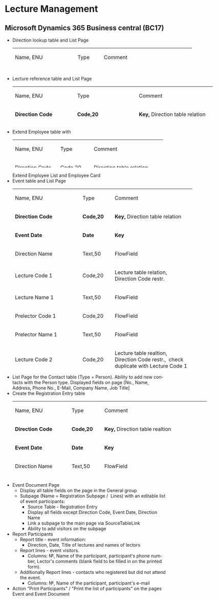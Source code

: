 <h1><strong>Lecture Management <br /></strong></h1>
<h2>Microsoft Dynamics 365 Business central (BC17)</h2>
<ul>
<li><span class="VIiyi" lang="en"><span class="JLqJ4b" data-language-for-alternatives="en" data-language-to-translate-into="auto" data-phrase-index="0">Direction lookup table and List Page<br /></span></span>
<table style="height: 71px; width: 561px;" width="589">
<tbody>
<tr style="height: 19px;">
<td style="width: 188px; height: 19px;">
<p>Name, ENU</p>
</td>
<td style="width: 65px; height: 19px;">
<p>Type</p>
</td>
<td style="width: 286px; height: 19px;">
<p>Comment</p>
</td>
</tr>
<tr style="height: 22px;">
<td style="width: 188px; height: 22px;">
<p><strong>Code</strong></p>
</td>
<td style="width: 65px; height: 22px;">
<p><strong>Code,20</strong></p>
</td>
<td style="width: 286px; height: 22px;">
<p><strong>Key</strong></p>
</td>
</tr>
<tr style="height: 10px;">
<td style="width: 188px; height: 10px;">
<p>Name</p>
</td>
<td style="width: 65px; height: 10px;">
<p>Text,50</p>
</td>
<td style="width: 286px; height: 10px;">
<p>&nbsp;</p>
</td>
</tr>
<tr style="height: 10px;">
<td style="width: 188px; height: 10px;">
<p>Responsible Person Code</p>
</td>
<td style="width: 65px; height: 10px;">
<p>Code,20</p>
</td>
<td style="width: 286px; height: 10px;">
<p>Relation with table 5200 Employee</p>
</td>
</tr>
<tr style="height: 10px;">
<td style="width: 188px; height: 10px;">
<p>Responsible Person Name</p>
</td>
<td style="width: 65px; height: 10px;">
<p>Text,50</p>
</td>
<td style="width: 286px; height: 10px;">
<p>FlowField</p>
</td>
</tr>
</tbody>
</table>
</li>
<li><span class="VIiyi" lang="en"><span class="JLqJ4b" data-language-for-alternatives="en" data-language-to-translate-into="auto" data-phrase-index="0">Lecture reference table and List Page<br /></span></span>
<table style="width: 626px; height: 117px;" width="662">
<tbody>
<tr style="height: 26px;">
<td style="width: 185.983px; height: 26px;">
<p>Name, ENU</p>
</td>
<td style="width: 184.817px; height: 26px;">
<p>Type</p>
</td>
<td style="width: 233.2px; height: 26px;">
<p>Comment</p>
</td>
</tr>
<tr style="height: 10px;">
<td style="width: 185.983px; height: 10px;">
<p><strong>Direction Code</strong></p>
</td>
<td style="width: 184.817px; height: 10px;">
<p><strong>Code,20</strong></p>
</td>
<td style="width: 233.2px; height: 10px;">
<p><strong>Key</strong><strong>,</strong> Direction table relation</p>
</td>
</tr>
<tr style="height: 10px;">
<td style="width: 185.983px; height: 10px;">
<p><strong>Code</strong></p>
</td>
<td style="width: 184.817px; height: 10px;">
<p><strong>Code,20</strong></p>
</td>
<td style="width: 233.2px; height: 10px;">
<p><strong>Key</strong></p>
</td>
</tr>
<tr style="height: 10px;">
<td style="width: 185.983px; height: 10px;">
<p>Direction Name</p>
</td>
<td style="width: 184.817px; height: 10px;">
<p>Text,50</p>
</td>
<td style="width: 233.2px; height: 10px;">
<p>FlowField</p>
</td>
</tr>
<tr style="height: 10px;">
<td style="width: 185.983px; height: 10px;">
<p>Name</p>
</td>
<td style="width: 184.817px; height: 10px;">
<p>Text,50</p>
</td>
<td style="width: 233.2px; height: 10px;">
<p>&nbsp;</p>
</td>
</tr>
<tr style="height: 34px;">
<td style="width: 185.983px; height: 34px;">
<p>Prelector Code</p>
</td>
<td style="width: 184.817px; height: 34px;">
<p>Code,20</p>
</td>
<td style="width: 233.2px; height: 34px;">
<p>5200 Employee table relation,&nbsp; <strong>Direction Code</strong> restirction<strong><br /></strong></p>
</td>
</tr>
<tr style="height: 17px;">
<td style="width: 185.983px; height: 17px;">
<p>Prelector Name</p>
</td>
<td style="width: 184.817px; height: 17px;">
<p>Text,50</p>
</td>
<td style="width: 233.2px; height: 17px;">
<p>FlowField</p>
</td>
</tr>
</tbody>
</table>
</li>
<li><span class="VIiyi" lang="en"><span class="JLqJ4b" data-language-for-alternatives="en" data-language-to-translate-into="auto" data-phrase-index="0">Extend Employee table with<br /></span></span>
<table style="width: 471px; height: 87px;" width="662">
<tbody>
<tr style="height: 32px;">
<td style="width: 132.6px; height: 32px;">
<p>Name, ENU</p>
</td>
<td style="width: 91.4167px; height: 32px;">
<p>Type</p>
</td>
<td style="width: 224.983px; height: 32px;">
<p>Comment</p>
</td>
</tr>
<tr style="height: 29px;">
<td style="width: 132.6px; height: 29px;">
<p>Direction Code</p>
</td>
<td style="width: 91.4167px; height: 29px;">
<p>Code,20</p>
</td>
<td style="width: 224.983px; height: 29px;">
<p>Direction table relation</p>
</td>
</tr>
<tr style="height: 10px;">
<td style="width: 132.6px; height: 10px;">
<p>Direction Name</p>
</td>
<td style="width: 91.4167px; height: 10px;">
<p>Text,50</p>
</td>
<td style="width: 224.983px; height: 10px;">
<p>FlowField</p>
</td>
</tr>
<tr style="height: 16px;">
<td style="width: 132.6px; height: 16px;">
<p>No. Of Lectures</p>
</td>
<td style="width: 91.4167px; height: 16px;">
<p>Integer</p>
</td>
<td style="width: 224.983px; height: 16px;">
<p>FlowField</p>
</td>
</tr>
</tbody>
</table>
<span class="VIiyi" lang="en"><span class="JLqJ4b" data-language-for-alternatives="en" data-language-to-translate-into="auto" data-phrase-index="0">Extend Employee List and Employee Card</span></span></li>
<li><span class="VIiyi" lang="en"><span class="JLqJ4b" data-language-for-alternatives="en" data-language-to-translate-into="auto" data-phrase-index="0">Event table and List Page<br /></span></span>
<table style="width: 562px; height: 563px;" width="662">
<tbody>
<tr style="height: 46px;">
<td style="width: 205.383px; height: 46px;">
<p>Name, ENU</p>
</td>
<td style="width: 86.1667px; height: 46px;">
<p>Type</p>
</td>
<td style="width: 248.45px; height: 46px;">
<p>Comment</p>
</td>
</tr>
<tr style="height: 26px;">
<td style="width: 205.383px; height: 26px;">
<p><strong>Direction Code</strong></p>
</td>
<td style="width: 86.1667px; height: 26px;">
<p><strong>Code,20</strong></p>
</td>
<td style="width: 248.45px; height: 26px;">
<p><strong>Key</strong><strong>,</strong> Direction table relation</p>
</td>
</tr>
<tr style="height: 31px;">
<td style="width: 205.383px; height: 31px;">
<p><strong>Event Date</strong></p>
</td>
<td style="width: 86.1667px; height: 31px;">
<p><strong>Date</strong></p>
</td>
<td style="width: 248.45px; height: 31px;">
<p><strong>Key</strong></p>
</td>
</tr>
<tr style="height: 18px;">
<td style="width: 205.383px; height: 18px;">
<p>Direction Name</p>
</td>
<td style="width: 86.1667px; height: 18px;">
<p>Text,50</p>
</td>
<td style="width: 248.45px; height: 18px;">
<p>FlowField</p>
</td>
</tr>
<tr style="height: 40px;">
<td style="width: 205.383px; height: 40px;">
<p>Lecture Code 1</p>
</td>
<td style="width: 86.1667px; height: 40px;">
<p>Code,20</p>
</td>
<td style="width: 248.45px; height: 40px;">
<p>Lecture table relation, Direction Code restr.</p>
</td>
</tr>
<tr style="height: 46px;">
<td style="width: 205.383px; height: 46px;">
<p>Lecture Name 1</p>
</td>
<td style="width: 86.1667px; height: 46px;">
<p>Text,50</p>
</td>
<td style="width: 248.45px; height: 46px;">
<p>FlowField</p>
</td>
</tr>
<tr style="height: 46px;">
<td style="width: 205.383px; height: 46px;">
<p>Prelector Code 1</p>
</td>
<td style="width: 86.1667px; height: 46px;">
<p>Code,20</p>
</td>
<td style="width: 248.45px; height: 46px;">
<p>FlowField</p>
</td>
</tr>
<tr style="height: 46px;">
<td style="width: 205.383px; height: 46px;">
<p>Prelector Name 1</p>
</td>
<td style="width: 86.1667px; height: 46px;">
<p>Text,50</p>
</td>
<td style="width: 248.45px; height: 46px;">
<p>FlowField</p>
</td>
</tr>
<tr style="height: 82px;">
<td style="width: 205.383px; height: 82px;">
<p>Lecture Code 2</p>
</td>
<td style="width: 86.1667px; height: 82px;">
<p>Code,20</p>
</td>
<td style="width: 248.45px; height: 82px;">
<p>Lecture table realtion, Direction Code restr.,&nbsp; check duplicate with Lecture Code 1</p>
</td>
</tr>
<tr style="height: 46px;">
<td style="width: 205.383px; height: 46px;">
<p>Lecture Name 2</p>
</td>
<td style="width: 86.1667px; height: 46px;">
<p>Text,50</p>
</td>
<td style="width: 248.45px; height: 46px;">
<p>FlowField</p>
</td>
</tr>
<tr style="height: 46px;">
<td style="width: 205.383px; height: 46px;">
<p>Prelector Code 2</p>
</td>
<td style="width: 86.1667px; height: 46px;">
<p>Code,20</p>
</td>
<td style="width: 248.45px; height: 46px;">
<p>FlowField</p>
</td>
</tr>
<tr style="height: 46px;">
<td style="width: 205.383px; height: 46px;">
<p>Prelector Name 2</p>
</td>
<td style="width: 86.1667px; height: 46px;">
<p>Text,50</p>
</td>
<td style="width: 248.45px; height: 46px;">
<p>FlowField</p>
</td>
</tr>
<tr style="height: 27px;">
<td style="width: 205.383px; height: 27px;">
<p>Number of registered</p>
</td>
<td style="width: 86.1667px; height: 27px;">
<p>Integer</p>
</td>
<td style="width: 248.45px; height: 27px;">
<p>FlowField</p>
</td>
</tr>
<tr style="height: 17px;">
<td style="width: 205.383px; height: 17px;">
<p>Number of people present</p>
</td>
<td style="width: 86.1667px; height: 17px;">
<p>Integer</p>
</td>
<td style="width: 248.45px; height: 17px;">
<p>FlowField</p>
</td>
</tr>
</tbody>
</table>
</li>
<li><span class="VIiyi" lang="en"><span class="JLqJ4b" data-language-for-alternatives="en" data-language-to-translate-into="auto" data-phrase-index="0">List Page for the Contact table (Type = Person). Ability to add new contacts with the Person type. Displayed fields on page [No., Name, Address, Phone No., E-Mail, Company Name, Job Title]</span></span></li>
<li><span class="VIiyi" lang="en"><span class="JLqJ4b" data-language-for-alternatives="en" data-language-to-translate-into="auto" data-phrase-index="0">Create the Registration Entry table</span></span>
<table style="width: 607px; height: 237px;">
<tbody>
<tr style="height: 37px;">
<td style="width: 168.067px; height: 37px;">
<p>Name, ENU</p>
</td>
<td style="width: 88.3667px; height: 37px;">
<p>Type</p>
</td>
<td style="width: 328.567px; height: 37px;">
<p>Comment</p>
</td>
</tr>
<tr style="height: 35px;">
<td style="width: 168.067px; height: 35px;">
<p><strong>Direction Code</strong></p>
</td>
<td style="width: 88.3667px; height: 35px;">
<p><strong>Code,20</strong></p>
</td>
<td style="width: 328.567px; height: 35px;">
<p><strong>Key</strong><strong>,</strong> Direction table realtion</p>
</td>
</tr>
<tr style="height: 26px;">
<td style="width: 168.067px; height: 26px;">
<p><strong>Event Date</strong></p>
</td>
<td style="width: 88.3667px; height: 26px;">
<p><strong>Date</strong></p>
</td>
<td style="width: 328.567px; height: 26px;">
<p><strong>Key</strong></p>
</td>
</tr>
<tr style="height: 36px;">
<td style="width: 168.067px; height: 36px;">
<p>Direction Name</p>
</td>
<td style="width: 88.3667px; height: 36px;">
<p>Text,50</p>
</td>
<td style="width: 328.567px; height: 36px;">
<p>FlowField</p>
</td>
</tr>
<tr style="height: 26px;">
<td style="width: 168.067px; height: 26px;">
<p><strong>Participant Contact No.</strong></p>
</td>
<td style="width: 88.3667px; height: 26px;">
<p><strong>Code,20</strong></p>
</td>
<td style="width: 328.567px; height: 26px;">
<p><strong>Key,</strong> Table Relation=Contact WHERE Type = Person</p>
</td>
</tr>
<tr style="height: 18px;">
<td style="width: 168.067px; height: 18px;">
<p>Participant Name</p>
</td>
<td style="width: 88.3667px; height: 18px;">
<p>Text,50</p>
</td>
<td style="width: 328.567px; height: 18px;">
<p>FlowField</p>
</td>
</tr>
<tr style="height: 29px;">
<td style="width: 168.067px; height: 29px;">
<p>Participant E-mail</p>
</td>
<td style="width: 88.3667px; height: 29px;">
<p>Text,80</p>
</td>
<td style="width: 328.567px; height: 29px;">
<p>FlowField</p>
</td>
</tr>
<tr style="height: 35px;">
<td style="width: 168.067px; height: 10px;">
<p>Participant Phone No.</p>
</td>
<td style="width: 88.3667px; height: 10px;">
<p>Text,30</p>
</td>
<td style="width: 328.567px; height: 10px;">
<p>FlowField</p>
</td>
</tr>
<tr style="height: 26px;">
<td style="width: 168.067px; height: 10px;">
<p>Registered</p>
</td>
<td style="width: 88.3667px; height: 10px;">
<p>Boolean</p>
</td>
<td style="width: 328.567px; height: 10px;">
<p>&nbsp;</p>
</td>
</tr>
<tr style="height: 17px;">
<td style="width: 168.067px; height: 10px;">
<p>Present</p>
</td>
<td style="width: 88.3667px; height: 10px;">
<p>Boolean</p>
</td>
<td style="width: 328.567px; height: 10px;">
<p>&nbsp;</p>
</td>
</tr>
</tbody>
</table>
</li>
</ul>
<ul>
<li><span class="VIiyi" lang="en"><span class="JLqJ4b" data-language-for-alternatives="en" data-language-to-translate-into="auto" data-phrase-index="0">Event Document Page</span></span>
<ul>
<li><span class="VIiyi" lang="en"><span class="JLqJ4b" data-language-for-alternatives="en" data-language-to-translate-into="auto" data-phrase-index="0"><span class="JLqJ4b ChMk0b" data-language-for-alternatives="en" data-language-to-translate-into="auto" data-phrase-index="0">Display all table fields on the page in the General group</span></span></span></li>
<li><span class="VIiyi" lang="en"><span class="JLqJ4b" data-language-for-alternatives="en" data-language-to-translate-into="auto" data-phrase-index="0"><span class="JLqJ4b ChMk0b" data-language-for-alternatives="en" data-language-to-translate-into="auto" data-phrase-index="2">Subpage (Name = Registration Subpage /&nbsp; Lines) with an editable list of event participants:</span> </span></span>
<ul>
<li><span class="VIiyi" lang="en"><span class="JLqJ4b" data-language-for-alternatives="en" data-language-to-translate-into="auto" data-phrase-index="0"><span class="JLqJ4b ChMk0b" data-language-for-alternatives="en" data-language-to-translate-into="auto" data-phrase-index="4">Source Table - Registration Entry</span></span></span></li>
<li><span class="VIiyi" lang="en"><span class="JLqJ4b" data-language-for-alternatives="en" data-language-to-translate-into="auto" data-phrase-index="0"><span class="JLqJ4b ChMk0b" data-language-for-alternatives="en" data-language-to-translate-into="auto" data-phrase-index="6">Display all fields except Direction Code, Event Date, Direction Name</span></span></span></li>
<li><span class="VIiyi" lang="en"><span class="JLqJ4b" data-language-for-alternatives="en" data-language-to-translate-into="auto" data-phrase-index="0"><span class="JLqJ4b ChMk0b" data-language-for-alternatives="en" data-language-to-translate-into="auto" data-phrase-index="8">Link a subpage to the main page via SourceTableLink</span></span></span></li>
<li><span class="VIiyi" lang="en"><span class="JLqJ4b" data-language-for-alternatives="en" data-language-to-translate-into="auto" data-phrase-index="0"><span class="JLqJ4b ChMk0b" data-language-for-alternatives="en" data-language-to-translate-into="auto" data-phrase-index="10">Ability to add visitors on the subpage</span></span></span></li>
</ul>
</li>
</ul>
</li>
<li><span class="VIiyi" lang="en"><span class="JLqJ4b" data-language-for-alternatives="en" data-language-to-translate-into="auto" data-phrase-index="0">Report Participants</span></span>
<ul>
<li><span class="VIiyi" lang="en"><span class="JLqJ4b" data-language-for-alternatives="en" data-language-to-translate-into="auto" data-phrase-index="0"><span class="JLqJ4b ChMk0b" data-language-for-alternatives="en" data-language-to-translate-into="uk" data-phrase-index="0">Report title - event information:</span></span></span>
<ul>
<li><span class="VIiyi" lang="en"><span class="JLqJ4b" data-language-for-alternatives="en" data-language-to-translate-into="auto" data-phrase-index="0"><span class="JLqJ4b ChMk0b" data-language-for-alternatives="en" data-language-to-translate-into="uk" data-phrase-index="2">Direction, Date,</span> <span class="JLqJ4b ChMk0b" data-language-for-alternatives="en" data-language-to-translate-into="uk" data-phrase-index="4">Title of lectures and names of lectors</span></span></span></li>
</ul>
</li>
<li><span class="VIiyi" lang="en"><span class="JLqJ4b" data-language-for-alternatives="en" data-language-to-translate-into="auto" data-phrase-index="0"><span class="JLqJ4b ChMk0b" data-language-for-alternatives="en" data-language-to-translate-into="uk" data-phrase-index="6">Report lines - event visitors.</span></span></span>
<ul>
<li><span class="VIiyi" lang="en"><span class="JLqJ4b" data-language-for-alternatives="en" data-language-to-translate-into="auto" data-phrase-index="0"><span class="JLqJ4b ChMk0b" data-language-for-alternatives="en" data-language-to-translate-into="uk" data-phrase-index="7">Columns:</span> <span class="JLqJ4b ChMk0b" data-language-for-alternatives="en" data-language-to-translate-into="uk" data-phrase-index="9">№,</span> <span class="JLqJ4b ChMk0b" data-language-for-alternatives="en" data-language-to-translate-into="uk" data-phrase-index="11">Name of the participant,</span> p<span class="JLqJ4b ChMk0b" data-language-for-alternatives="en" data-language-to-translate-into="uk" data-phrase-index="13">articipant's phone number,</span> <span class="JLqJ4b ChMk0b" data-language-for-alternatives="en" data-language-to-translate-into="uk" data-phrase-index="15">Lector's comments (blank field to be filled in on the printed form).</span></span></span></li>
</ul>
</li>
<li><span class="VIiyi" lang="en"><span class="JLqJ4b" data-language-for-alternatives="en" data-language-to-translate-into="auto" data-phrase-index="0"><span class="JLqJ4b ChMk0b" data-language-for-alternatives="en" data-language-to-translate-into="uk" data-phrase-index="17">Additionally Report lines - contacts who registered but did not attend the event.</span></span></span>
<ul>
<li><span class="VIiyi" lang="en"><span class="JLqJ4b" data-language-for-alternatives="en" data-language-to-translate-into="auto" data-phrase-index="0"><span class="JLqJ4b ChMk0b" data-language-for-alternatives="en" data-language-to-translate-into="uk" data-phrase-index="18">Columns:</span> <span class="JLqJ4b ChMk0b" data-language-for-alternatives="en" data-language-to-translate-into="uk" data-phrase-index="20">№,</span> <span class="JLqJ4b ChMk0b" data-language-for-alternatives="en" data-language-to-translate-into="uk" data-phrase-index="22">Name of the participant,</span> p<span class="JLqJ4b ChMk0b" data-language-for-alternatives="en" data-language-to-translate-into="uk" data-phrase-index="24">articipant's e-mail</span> </span></span></li>
</ul>
</li>
</ul>
</li>
<li><span class="VIiyi" lang="en"><span class="JLqJ4b" data-language-for-alternatives="en" data-language-to-translate-into="auto" data-phrase-index="0">Action "Print Participants" / "Print the list of participants" on the pages Event and Event Document </span></span></li>
</ul>
